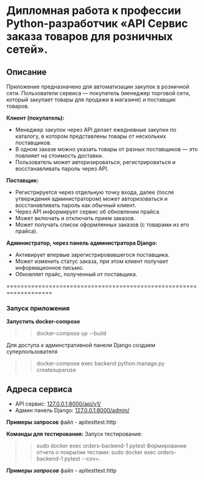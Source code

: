 # Дипломная работа к профессии Python-разработчик «API Сервис заказа товаров для розничных сетей».


## Описание

Приложение предназначено для автоматизации закупок в розничной сети. Пользователи сервиса — покупатель (менеджер торговой сети, который закупает товары для продажи в магазине) и поставщик товаров.

**Клиент (покупатель):**

- Менеджер закупок через API делает ежедневные закупки по каталогу, в котором
  представлены товары от нескольких поставщиков.
- В одном заказе можно указать товары от разных поставщиков — это
  повлияет на стоимость доставки.
- Пользователь может авторизироваться, регистрироваться и восстанавливать пароль через API.
    
**Поставщик:**

- Регистрируется через отдельную точку входа, далее (после утверждения администратором) может авторизоваться и восстанавливать пароль как обычный клиент.
- Через API информирует сервис об обновлении прайса.
- Может включать и отключать прием заказов.
- Может получать список оформленных заказов (с товарами из его прайса).

**Администратор, через панель администратора Django:**

- Активирует впервые зарегистрировавшегося поставщика.
- Может изменить статус заказа, при этом клиент получает информационное письмо.
- Обновляет прайс, полученный от поставщика.

===================================================================


### Запуск приложения

**Запустить docker-compose**

>> docker-compose up --build

Для доступа к админстративной панели Django создаем суперпользователя

>> docker-compose exec backend python manage.py createsuperuse
 

## Адреса сервиса 

- API сервис: [127.0.0.1:8000/api/v1/](http://127.0.0.1:8000/api/v1/)
- Админ панель Django: [127.0.0.1:8000/admin/](http://127.0.0.1:8000/admin/)

**Примеры запросов**
файл - apitesttest.http

**Команды для тестирования:**
Запуск тестирования:
>> sudo docker exec orders-backend-1 pytest 
Формирование отчета о покрытии тестами:
>> sudo docker exec orders-backend-1 pytest --cov=.


***Примеры запросов*** 
файл - apitesttest.http
